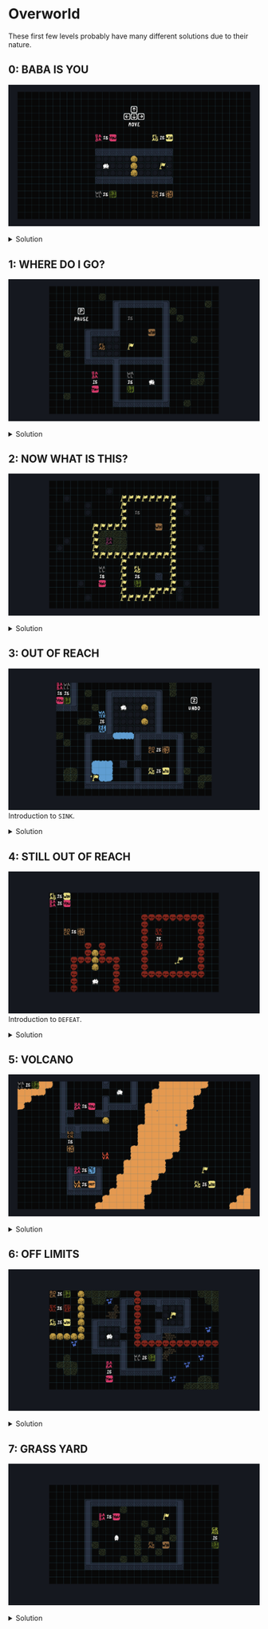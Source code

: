 # Overworld

These first few levels probably have many different solutions due to their nature.

## 0: BABA IS YOU
![image](img/0.png)
<details>
   <summary>Solution</summary>
    Go to the flag :)
</details>

## 1: WHERE DO I GO?
![image](img/1.png)
<details>
   <summary>Solution</summary>
    Break `WALL IS STOP` and make `FLAG IS WIN`.
</details>

## 2: NOW WHAT IS THIS?
![image](img/2.png)
<details>
   <summary>Solution</summary>
   Break `FLAG IS STOP` and make `FLAG IS WIN`.
</details>

## 3: OUT OF REACH
![image](img/3.png)
Introduction to `SINK`.
<details>
   <summary>Solution</summary>
   Push rock into first water, make `ROCK IS WIN`, break `ROCK IS PUSH`.
</details>

## 4: STILL OUT OF REACH
![image](img/4.png)
Introduction to `DEFEAT`.
<details>
   <summary>Solution</summary>
   Push text blocks or rocks into `SKULL IS DEFEAT`, breaking it.

   > Takeaway: DEFEAT only kills YOU but not anything else.
</details>

## 5: VOLCANO
![image](img/5.png)
<details>
   <summary>Solution</summary>
   Make `LAVA IS MELT`.
</details>

## 6: OFF LIMITS
![image](img/6.png)
<details>
   <summary>Solution</summary>
   Break `WALL IS STOP`, make `WALL IS BABA`.
   
   > Takeaway: Multiple things can be YOU!
</details>

## 7: GRASS YARD
![image](img/7.png)
<details>
   <summary>Solution</summary>
   Wall is not stop! Make `FLAG IS WIN` and `BABA IS YOU` in a t-shape.

   > Takeaway: Text can be reused for multiple rules!
</details>
